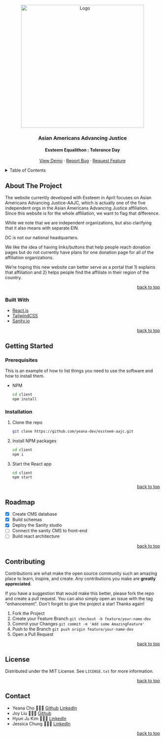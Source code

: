 <div id="top"></div>
<!--
*** Thanks for checking out the Best-README-Template. If you have a suggestion
*** that would make this better, please fork the repo and create a pull request
*** or simply open an issue with the tag "enhancement".
*** Don't forget to give the project a star!
*** Thanks again! Now go create something AMAZING! :D
-->

<!-- PROJECT SHIELDS -->
<!--
*** I'm using markdown "reference style" links for readability.
*** Reference links are enclosed in brackets [ ] instead of parentheses ( ).
*** See the bottom of this document for the declaration of the reference variables
*** for contributors-url, forks-url, etc. This is an optional, concise syntax you may use.
*** https://www.markdownguide.org/basic-syntax/#reference-style-links
-->

<!-- PROJECT LOGO -->
<br />
<div align="center">
  <a href="https://github.com/github_username/repo_name">
    <img src="https://advancingjustice.org/images/AAAJ-transparent.png" alt="Logo" width="400">
  </a>

<h3 align="center">Asian Americans Advancing Justice</h3>
<h4>Essteem Equalithon : Tolerance Day</h4>

  <p align="center">
    <a href="https://github.com/github_username/repo_name">View Demo</a> · <a href="https://github.com/github_username/repo_name/issues">Report Bug</a> · <a href="https://github.com/github_username/repo_name/issues">Request Feature</a>
  </p>
</div>

<!-- TABLE OF CONTENTS -->
<details>
  <summary>Table of Contents</summary>
  <ol>
    <li>
      <a href="#about-the-project">About The Project</a>
      <ul>
        <li><a href="#built-with">Built With</a></li>
      </ul>
    </li>
    <li>
      <a href="#getting-started">Getting Started</a>
      <ul>
        <li><a href="#prerequisites">Prerequisites</a></li>
        <li><a href="#installation">Installation</a></li>
      </ul>
    </li>
    <li><a href="#usage">Usage</a></li>
    <li><a href="#roadmap">Roadmap</a></li>
    <li><a href="#contributing">Contributing</a></li>
    <li><a href="#license">License</a></li>
    <li><a href="#contact">Contact</a></li>
    <li><a href="#acknowledgments">Acknowledgments</a></li>
  </ol>
</details>

<!-- ABOUT THE PROJECT -->

## About The Project

The website currently developed with Essteem in April focuses on Asian Americans Advancing Justice-AAJC, which is actually one of the five independent orgs in the Asian Americans Advancing Justice affiliation. Since this website is for the whole affiliation, we want to flag that difference.

While we note that we are independent organizations, but also clarifying that it also means with separate EIN.

DC is not our national headquarters.

We like the idea of having links/buttons that help people reach donation pages but do not currently have plans for one donation page for all of the affiliation organizations.

We’re hoping this new website can better serve as a portal that 1) explains that affiliation and 2) helps people find the affiliate in their region of the country.

<p align="right"><a href="#top">back to top</a></p>

### Built With

- [React.js](https://reactjs.org/)
- [TailwindCSS](https://tailwindcss.com)
- [Sanity.io](https://sanity.io/)

<p align="right"><a href="#top">back to top</a></p>

<!-- GETTING STARTED -->

## Getting Started

### Prerequisites

This is an example of how to list things you need to use the software and how to install them.

- NPM
  ```sh
  cd client
  npm install
  ```

### Installation

1. Clone the repo
   ```sh
   git clone https://github.com/yeana-dev/essteem-aajc.git
   ```
2. Install NPM packages
   ```sh
   cd client
   npm i
   ```
3. Start the React app
   ```sh
   cd client
   npm start
   ```

<p align="right"><a href="#top">back to top</a></p>

<!-- USAGE EXAMPLES -->

<!-- ## Usage

Use this space to show useful examples of how a project can be used. Additional screenshots, code examples and demos work well in this space. You may also link to more resources.

_For more examples, please refer to the [Documentation](https://example.com)_

<p align="right"><a href="#top">back to top</a></p> -->

<!-- ROADMAP -->

## Roadmap

- [x] Create CMS database
- [x] Build schemas
- [x] Deploy the Sanity studio
- [ ] Connect the sanity CMS to front-end
- [ ] Build react architecture

<p align="right"><a href="#top">back to top</a></p>

<!-- CONTRIBUTING -->

## Contributing

Contributions are what make the open source community such an amazing place to learn, inspire, and create. Any contributions you make are **greatly appreciated**.

If you have a suggestion that would make this better, please fork the repo and create a pull request. You can also simply open an issue with the tag "enhancement".
Don't forget to give the project a star! Thanks again!

1. Fork the Project
2. Create your Feature Branch `git checkout -b feature/your-name-dev`
3. Commit your Changes `git commit -m 'Add some AmazingFeature'`
4. Push to the Branch `git push origin feature/your-name-dev`
5. Open a Pull Request

<p align="right"><a href="#top">back to top</a></p>

<!-- LICENSE -->

## License

Distributed under the MIT License. See `LICENSE.txt` for more information.

<p align="right"><a href="#top">back to top</a></p>

<!-- CONTACT -->

## Contact

- Yeana Cho 👩🏻‍💻 [Github](https://twitter.com/yeana-dev) [LinkedIn](https://www.linkedin.com/in/yeanacho/)
- Joy Liu 👩🏻‍💻 [Github](https://github.com/jhuangliu)
- Hyun Ju Kim 👩🏻‍🎨 [LinkedIn](https://www.linkedin.com/in/hyun-ju-kim/)
- Jessica Chung 👩🏻‍🎨 [LinkedIn](https://www.linkedin.com/in/jessicagchung/)

<p align="right"><a href="#top">back to top</a></p>

<!-- ACKNOWLEDGMENTS -->

<!-- ## Acknowledgments

- []()
- []()
- []()

<p align="right"><a href="#top">back to top</a></p> -->

<!-- MARKDOWN LINKS & IMAGES -->
<!-- https://www.markdownguide.org/basic-syntax/#reference-style-links -->

[contributors-shield]: https://img.shields.io/github/contributors/github_username/repo_name.svg?style=for-the-badge
[contributors-url]: https://github.com/github_username/repo_name/graphs/contributors
[forks-shield]: https://img.shields.io/github/forks/github_username/repo_name.svg?style=for-the-badge
[forks-url]: https://github.com/github_username/repo_name/network/members
[stars-shield]: https://img.shields.io/github/stars/github_username/repo_name.svg?style=for-the-badge
[stars-url]: https://github.com/github_username/repo_name/stargazers
[issues-shield]: https://img.shields.io/github/issues/github_username/repo_name.svg?style=for-the-badge
[issues-url]: https://github.com/github_username/repo_name/issues
[license-shield]: https://img.shields.io/github/license/github_username/repo_name.svg?style=for-the-badge
[license-url]: https://github.com/github_username/repo_name/blob/master/LICENSE.txt
[linkedin-shield]: https://img.shields.io/badge/-LinkedIn-black.svg?style=for-the-badge&logo=linkedin&colorB=555
[linkedin-url]: https://linkedin.com/in/linkedin_username
[product-screenshot]: images/screenshot.png
